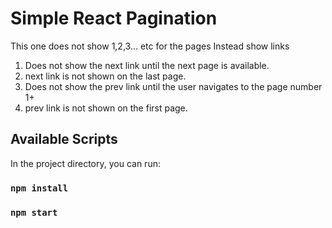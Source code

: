 # Simple React Pagination

This one does not show 1,2,3... etc for the pages
Instead show  <prev and next> links
  
 1) Does not show the next  link until the next page is available. 
 2) next link is not shown on the last page.
 3) Does not show the prev  link until the user navigates to the page number 1+
 4) prev link is not shown on the first page.

## Available Scripts

In the project directory, you can run:

### `npm install`

### `npm start`
